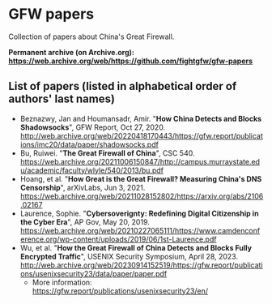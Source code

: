 # GFW papers
Collection of papers about China's Great Firewall.

**Permanent archive (on Archive.org): <https://web.archive.org/web/https://github.com/fightgfw/gfw-papers>**

## List of papers (listed in alphabetical order of authors' last names)

* Beznazwy, Jan and Houmansadr, Amir. "**How China Detects and Blocks Shadowsocks**", GFW Report, Oct 27, 2020. http://web.archive.org/web/20220418170443/https://gfw.report/publications/imc20/data/paper/shadowsocks.pdf
* Bu, Ruiwei. "**The Great Firewall of China**", CSC 540. https://web.archive.org/20211006150847/http://campus.murraystate.edu/academic/faculty/wlyle/540/2013/bu.pdf
* Hoang, et al. "**How Great is the Great Firewall? Measuring China's DNS Censorship**", arXivLabs, Jun 3, 2021. https://web.archive.org/web/20211028152802/https://arxiv.org/abs/2106.02167
* Laurence, Sophie. "**Cybersoverignty: Redefining Digital Citizenship in the Cyber Era**", AP Gov, May 20, 2019. https://web.archive.org/web/20210227065111/https://www.camdenconference.org/wp-content/uploads/2019/06/1st-Laurence.pdf
* Wu, et al. "**How the Great Firewall of China Detects and Blocks Fully Encrypted Traffic**", USENIX Security Symposium, April 28, 2023. http://web.archive.org/web/20230914152519/https://gfw.report/publications/usenixsecurity23/data/paper/paper.pdf
    * More information: https://gfw.report/publications/usenixsecurity23/en/